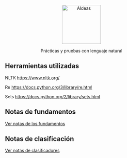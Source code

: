 <div align="center">
  <div align="center">
      <img width="128" src="https://miro.medium.com/max/1184/1*5dQO7LHrsy3lIi2d0bgRLw.png" 
      alt="AIdeas"/>
  </div>
  <p>Prácticas y pruebas con lenguaje natural</p>
</div>

## Herramientas utilizadas

NLTK
https://www.nltk.org/

Re
https://docs.python.org/3/library/re.html

Sets
https://docs.python.org/2/library/sets.html

## Notas de fundamentos

[Ver notas de los fundamentos](/1.-Fundamentos/Notes/notes.md)

## Notas de clasificación

[Ver notas de clasificadores](/2.-Clasificacion/Notas/notes.md)
